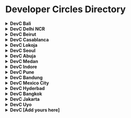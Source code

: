# Developer Circles Directory

<details>
  <summary>
    <b>DevC Bali</b>
  </summary>

  - Lead(s):
    - [Reza Primasatya](https://github.com/rezaprimasatya)
    - [Teofilus Candra](https://github.com/teofiluscandra)
  - Facebook Group: https://www.facebook.com/groups/DevCBali/
  - Region: APAC
  - GitHub: https://github.com/devcbali
</details>

<details>
  <summary>
    <b>DevC Delhi NCR</b>
  </summary>

  - Lead(s):
    - [Saransh Kataria](https://github.com/saranshkataria)
    - [Harshit Juneja](https://github.com/harshitjuneja)
  - Facebook Group: https://www.facebook.com/groups/DevCDelhiNCR/
  - Region: India
  - GitHub: https://github.com/facebook-developer-circle-delhi
</details>

<details>
  <summary>
    <b>DevC Beirut</b>
  </summary>

  - Lead(s):
    - [Salah Awad](https://github.com/salahawad)
    - [Sarah Abdallah](https://www.facebook.com/sarah.abdallah.lb)
  - Facebook Group: https://www.facebook.com/groups/DevCBeirut/
  - Region: MENA
  - GitHub: https://github.com/DevCBeirut
</details>

<details>
  <summary>
    <b>DevC Casablanca</b>
  </summary>
  
  - Lead(s):
    - [Mohammed Aboullite](https://github.com/aboullaite)
  - Facebook Group: https://www.facebook.com/groups/DevC.Casablanca/
  - Region: MENA
</details>

<details>
  <summary>
    <b>DevC Lokoja</b>
  </summary>

  - Lead(s):
    - [Bolaji Ayodeji](https://github.com/BolajiAyodeji)
  - Facebook Group: https://facebook.com/groups/devclokoja/
  - Region: West Africa
  - Github: https://github.com/devclokoja
</details>

<details>
  <summary>
    <b>DevC Seoul</b>
  </summary>

  - Lead(s):
    - [Yurim Jin](https://github.com/milooy)
    - [Dongwoo Gim](https://github.com/gimdongwoo)
    - [Ian Choi]()
    - [Yeonsoo Jeon]()
  - Facebook Group: https://www.facebook.com/groups/DevCSeoul/
  - Region: APAC
  - GitHub: https://github.com/Developer-Circles-Seoul
</details>

<details>
  <summary>
    <b>DevC Abuja</b>
  </summary>
  
  - Lead(s):
    - [Hassan Sani](https://github.com/inidaname)
    - [Ahmad Abdulaziz](https://github.com/devamaz)
    - [Nafiu Garba](https://github.com/naslig)
    - [Samuel Stephen](https://github.com/samora4biz)
  - Facebook Group: https://www.facebook.com/groups/devcabuja/
  - Region: West Africa
  - GitHub: https://github.com/DevCAbuja
</details>

<details>
  <summary>
    <b>DevC Medan</b>
  </summary>
  
  - Lead(s):
    - [Sastra Nababan](https://github.com/SastraNababan)
    - [Indra Gunawan](https://github.com/IndraGunawan)
  - Facebook Group: https://www.facebook.com/groups/DevCMedan/
  - Region: APAC
  - Github: https://github.com/devc-medan
</details>

<details>
  <summary>
    <b>DevC Indore</b>
  </summary>

  - Lead(s):
    - [Mrinal Jain](https://github.com/mrinaljain)
  - Facebook Group: https://www.facebook.com/groups/DevCIndore/
  - Region: India
  - Github: https://github.com/devcindore
</details>

<details>
  <summary>
    <b>DevC Pune</b>
  </summary>

  - Lead(s):
    - Sangeeta Gupta
    - Navneet Singh
  - Facebook Group: https://www.facebook.com/groups/DevCPune/
  - Region: India
  - Github: https://github.com/devcpune
</details>

<details>
  <summary>
    <b>DevC Bandung</b>
  </summary>

  - Lead(s):
    - [Ahmad Zaky](https://github.com/azaky)
    - [Michaela Sandra](https://www.facebook.com/michaela.sandra.18)
  - Facebook Group: https://www.facebook.com/groups/DevCBandung/
  - Region: APAC
  - Github: https://github.com/DevCBandung
</details>

<details>
  <summary>
    <b>DevC Mexico City</b>
  </summary>

  - Lead(s):
    - [Adan Figueroa](https://www.facebook.com/Atticusnd)
    - [Joshua Pedraza](https://www.facebook.com/jochua.pedrazacruz)
    - [Martin Manriquez](https://www.facebook.com/MANRIQUEZMAR)
    - [Miguel Lopez](https://www.facebook.com/miguel.lopezj)
    - [Rihan Topete](https://www.facebook.com/rihantopete)
  - Facebook Group: https://www.facebook.com/groups/DevCCiudaddeMexico/
  - Region: Latam
  - Github: https://github.com/Facebook-Developers-Circle-CDMX-Retos
</details>
  
  <details>
  <summary>
    <b>DevC Hyderbad</b>
  </summary>

  - Lead(s): 
    - Navya Tatikonda
  - Facebook Group: https://www.facebook.com/groups/DevCHyderabad/
  - Region: India
  - Github: https://github.com/DevCHyderabad
</details>

<details>
  <summary>
    <b>DevC Bangkok</b>
  </summary>

  - Lead(s):
    - [Virot Chiraphadhanakul (Ta)](https://www.facebook.com/ta.chiraphadhanakul)
    - [Nattanicha Phatharamalai (Natty)](https://www.facebook.com/nattanicha)
    - [Kan Ouivirach (Kan)](https://www.facebook.com/zkan.cs)
  - Facebook Group: https://www.facebook.com/groups/DevCBangkok/
  - Region: APAC
  - Github: https://github.com/devcbkk
</details>
  
  <details>
  <summary>
    <b>DevC Jakarta</b>
  </summary>

  - Lead(s):
    - [Anne Regina](https://www.facebook.com/annereginancy)
    - [Luri Darmawan](https://www.facebook.com/luridarmawan)
    - [Riza Fahmi](https://www.facebook.com/rizafahmi)
    - [Nila Wilda Al Aluf](https://www.facebook.com/nilawilda)
  - Facebook Group: https://www.facebook.com/groups/DevCJakarta/
  - Region: APAC
  - Github: https://github.com/devcjakarta
</details>

<details>
  <summary>
    <b>DevC Uyo</b>
  </summary>

  - Lead(s):
    - [Edidiong Asikpo](https://github.com/didicodes)
    - [Ekene Christian](https://github.com/officialchriseo)
  - Facebook Group: https://facebook.com/groups/devcuyo
  - Region: West Africa
  - Github: https://github.com/devcuyo
</details>

<details>
  <summary>
    <b>DevC [Add yours here]</b>
  </summary>

  - Lead(s):
    - N/A
  - Facebook Group: [Link to FB Group]
  - Region: [Region]
  - Github: [Link to local DevC GitHub repo (if any)]
</details>
